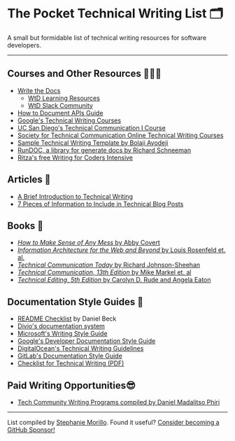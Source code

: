 # The Pocket Technical Writing List 🗂
A small but formidable list of technical writing resources for software developers.

---
## Courses and Other Resources 👨🏾‍💻
- [Write the Docs](https://www.writethedocs.org)
  - [WtD Learning Resources](https://www.writethedocs.org/about/learning-resources/)
  - [WtD Slack Community](https://www.writethedocs.org/slack/)
- [How to Document APIs Guide](https://idratherbewriting.com/learnapidoc/)
- [Google's Technical Writing Courses](https://developers.google.com/tech-writing)
- [UC San Diego's Technical Communication I Course](https://extension.ucsd.edu/courses-and-programs/technical-communication-i)
- [Society for Technical Communication Online Technical Writing Courses](https://www.stc.org/education/online-courses/)
- [Sample Technical Writing Template by Bolaji Ayodeji](https://github.com/BolajiAyodeji/technical-writing-template)
- [RunDOC, a library for generate docs by Richard Schneeman](https://github.com/schneems/rundoc)
- [Ritza's free Writing for Coders Intensive](https://ritza.co/writing-for-coders-coding-for-writers-course.html)

## Articles 📰
- [A Brief Introduction to Technical Writing](https://www.stephaniemorillo.co/post/a-brief-introduction-to-technical-writing)
- [7 Pieces of Information to Include in Technical Blog Posts](https://www.stephaniemorillo.co/post/7-pieces-of-information-to-include-in-technical-blog-posts)

## Books 📕
- [_How to Make Sense of Any Mess_ by Abby Covert](https://www.amazon.com/How-Make-Sense-Any-Mess/dp/1500615994)
- [_Information Architecture for the Web and Beyond_ by Louis Rosenfeld et. al.](https://www.amazon.com/dp/B015D78JV6/ref=cm_sw_r_tw_dp_U_x_VfYSEbV3F80K4)
- [_Technical Communication Today_ by Richard Johnson-Sheehan](https://www.amazon.com/gp/product/0205171192/ref=dbs_a_def_rwt_bibl_vppi_i6)
- [_Technical Communication, 13th Edition_ by Mike Markel et. al](https://www.macmillanlearning.com/college/us/product/Technical-Communication/p/1319245005)
- [_Technical Editing, 5th Edition_ by Carolyn D. Rude and Angela Eaton](https://www.amazon.com/Technical-Editing-Allyn-Seriesin-Communication/dp/0205786715/ref=pd_lpo_14_t_0/134-4344360-0879020?_encoding=UTF8&pd_rd_i=0205786715&pd_rd_r=41904240-3355-4fdb-b6da-60fd33075a91&pd_rd_w=4dINj&pd_rd_wg=pBam8&pf_rd_p=7b36d496-f366-4631-94d3-61b87b52511b&pf_rd_r=AT3FGPAN9H34TFK18QQT&psc=1&refRID=AT3FGPAN9H34TFK18QQT)

## Documentation Style Guides 📝
- [README Checklist](https://github.com/ddbeck/readme-checklist/blob/main/checklist.md) by Daniel Beck
- [Divio's documentation system](https://documentation.divio.com/)
- [Microsoft's Writing Style Guide](https://docs.microsoft.com/en-us/style-guide/welcome/)
- [Google's Developer Documentation Style Guide](https://developers.google.com/style)
- [DigitalOcean's Technical Writing Guidelines](https://www.digitalocean.com/community/tutorials/digitalocean-s-technical-writing-guidelines)
- [GitLab's Documentation Style Guide](https://docs.gitlab.com/ee/development/documentation/styleguide.html)
- [Checklist for Technical Writing (PDF)](http://emlab.utep.edu/pdfs/Checklist%20for%20Technical%20Writing.pdf)

## Paid Writing Opportunities😎
- [Tech Community Writing Programs compiled by Daniel Madalitso Phiri](https://github.com/malgamves/CommunityWriterPrograms)

---
List compiled by [Stephanie Morillo](https://www.stephaniemorillo.co/links). Found it useful? [Consider becoming a GitHub Sponsor!](https://www.github.com/sponsors/rubymorillo)
